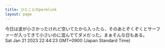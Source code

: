 ```yaml
---
title: ひとことのpermlink
layout: page
---
```

<div class="box" dt="1674308663218">
  今日は波が小さかったけれど空いてたから入ったら、そのあとぞくぞくとサーファーが入ってきて小さいのに混んでてダメだった。まぁそんな日もある。
  <div class="content is-small">Sat Jan 21 2023 22:44:23 GMT+0900 (Japan Standard Time)</div>
</div>